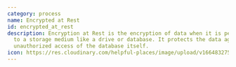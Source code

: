```yaml
---
category: process
name: Encrypted at Rest
id: encrypted_at_rest
description: Encryption at Rest is the encryption of data when it is persisted
  to a storage medium like a drive or database. It protects the data against
  unauthorized access of the database itself.
icon: https://res.cloudinary.com/helpful-places/image/upload/v1664832754/dtpr-icons/process/encrypted_oedzbb.svg
---
```

